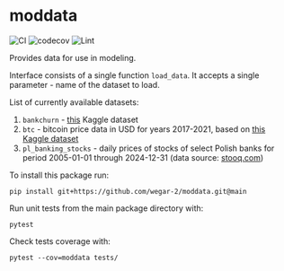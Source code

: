 # moddata

![CI](https://github.com/wegar-2/moddata/actions/workflows/python-tests.yml/badge.svg)
![codecov](https://codecov.io/gh/wegar-2/moddata/branch/main/graph/badge.svg)
![Lint](https://github.com/wegar-2/moddata/actions/workflows/lint.yml/badge.svg)

Provides data for use in modeling.

Interface consists of a single function ```load_data```. It accepts 
a single parameter - name of the dataset to load.

List of currently available datasets:
1. `bankchurn` - [this](https://www.kaggle.com/datasets/gauravtopre/bank-customer-churn-dataset) Kaggle dataset
2. `btc` - bitcoin price data in USD for years 2017-2021, based on [this Kaggle dataset](https://www.kaggle.com/datasets/prasoonkottarathil/btcinusd?resource=download)
3. `pl_banking_stocks` - daily prices of stocks of select 
Polish banks for period 2005-01-01 through 2024-12-31 
(data source: [stooq.com](https://stooq.com/))


To install this package run:
```
pip install git+https://github.com/wegar-2/moddata.git@main
```

Run unit tests from the main package directory with:
```
pytest
```

Check tests coverage with:
```
pytest --cov=moddata tests/
```
